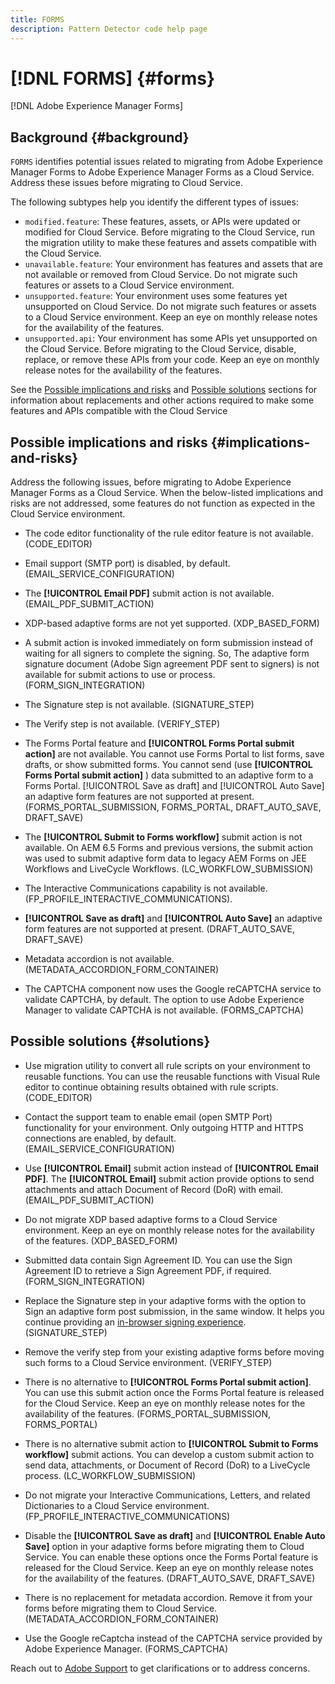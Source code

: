 ```yaml
---
title: FORMS
description: Pattern Detector code help page
---
```


# [!DNL FORMS] {#forms}

[!DNL Adobe Experience Manager Forms]

## Background {#background}

`FORMS` identifies potential issues related to migrating from Adobe Experience Manager Forms to Adobe Experience Manager Forms as a Cloud Service. Address these issues before migrating to Cloud Service.

The following subtypes help you identify the different types of issues:

* `modified.feature`: These features, assets, or APIs were updated or modified for Cloud Service. Before migrating to the Cloud Service, run the migration utility to make these features and assets compatible with the Cloud Service.  
* `unavailable.feature`: Your environment has features and assets that are not available or removed from Cloud Service. Do not migrate such features or assets to a Cloud Service environment.
* `unsupported.feature`: Your environment uses some features yet unsupported on Cloud Service. Do not migrate such features or assets to a Cloud Service environment. Keep an eye on monthly release notes for the availability of the features.
* `unsupported.api`: Your environment has some APIs yet unsupported on the Cloud Service. Before migrating to the Cloud Service, disable, replace, or remove these APIs from your code. Keep an eye on monthly release notes for the availability of the features.

See the [Possible implications and risks](#implications-and-risks) and [Possible solutions](#solutions) sections for information about replacements and other actions required to make some features and APIs compatible with the Cloud Service

## Possible implications and risks {#implications-and-risks}

Address the following issues, before migrating to Adobe Experience Manager Forms as a Cloud Service. When the below-listed implications and risks are not addressed, some features do not function as expected in the Cloud Service environment.

* The code editor functionality of the rule editor feature is not available. (CODE_EDITOR)

* Email support (SMTP port) is disabled, by default. (EMAIL_SERVICE_CONFIGURATION)

* The **[!UICONTROL Email PDF]** submit action is not available.(EMAIL_PDF_SUBMIT_ACTION)

* XDP-based adaptive forms are not yet supported. (XDP_BASED_FORM)

* A submit action is invoked immediately on form submission instead of waiting for all signers to complete the signing. So, The adaptive form signature document (Adobe Sign agreement PDF sent to signers) is not available for submit actions to use or process. (FORM_SIGN_INTEGRATION)  

* The Signature step is not available. (SIGNATURE_STEP)

* The Verify step is not available. (VERIFY_STEP)

* The Forms Portal feature and **[!UICONTROL Forms Portal submit action]** are not available. You cannot use Forms Portal to list forms, save drafts, or show submitted forms. You cannot send (use **[!UICONTROL Forms Portal submit action]** ) data submitted to an adaptive form to a Forms Portal. [!UICONTROL Save as draft] and [!UICONTROL Auto Save] an adaptive form features are not supported at present. (FORMS_PORTAL_SUBMISSION, FORMS_PORTAL, DRAFT_AUTO_SAVE, DRAFT_SAVE)

* The **[!UICONTROL Submit to Forms workflow]** submit action is not available. On AEM 6.5 Forms and previous versions, the submit action was used to submit adaptive form data to legacy AEM Forms on JEE Workflows and LiveCycle Workflows. (LC_WORKFLOW_SUBMISSION)

* The Interactive Communications capability is not available.  (FP_PROFILE_INTERACTIVE_COMMUNICATIONS).

* **[!UICONTROL Save as draft]** and **[!UICONTROL Auto Save]** an adaptive form features are not supported at present. (DRAFT_AUTO_SAVE, DRAFT_SAVE)

* Metadata accordion is not available. (METADATA_ACCORDION_FORM_CONTAINER)

* The CAPTCHA component now uses the Google reCAPTCHA service to validate CAPTCHA, by default. The option to use Adobe Experience Manager to validate CAPTCHA is not available. (FORMS_CAPTCHA)

## Possible solutions {#solutions}

* Use migration utility to convert all rule scripts on your environment to reusable functions. You can use the reusable functions with Visual Rule editor to continue obtaining results obtained with rule scripts. (CODE_EDITOR)

* Contact the support team to enable email (open SMTP Port) functionality for your environment. Only outgoing HTTP and HTTPS connections are enabled, by default. (EMAIL_SERVICE_CONFIGURATION)

* Use **[!UICONTROL Email]** submit action instead of **[!UICONTROL Email PDF]**. The **[!UICONTROL Email]** submit action provide options to send attachments and attach Document of Record (DoR) with email. (EMAIL_PDF_SUBMIT_ACTION)

* Do not migrate XDP based adaptive forms to a Cloud Service environment. Keep an eye on monthly release notes for the availability of the features. (XDP_BASED_FORM)

* Submitted data contain Sign Agreement ID. You can use the Sign Agreement ID to retrieve a Sign Agreement PDF, if required.  (FORM_SIGN_INTEGRATION)

* Replace the Signature step in your adaptive forms with the option to Sign an adaptive form post submission, in the same window. It helps you continue providing an [in-browser signing experience](https://medium.com/adobetech/using-adobe-sign-to-e-sign-an-adaptive-form-heres-the-best-way-to-do-it-dc3e15f9b684). (SIGNATURE_STEP)

* Remove the verify step from your existing adaptive forms before moving such forms to a Cloud Service environment. (VERIFY_STEP)

* There is no alternative to **[!UICONTROL Forms Portal submit action]**. You can use this submit action once the Forms Portal feature is released for the Cloud Service. Keep an eye on monthly release notes for the availability of the features. (FORMS_PORTAL_SUBMISSION, FORMS_PORTAL)

* There is no alternative submit action to **[!UICONTROL Submit to Forms workflow]** submit actions. You can develop a custom submit action to send data, attachments, or Document of Record (DoR) to a LiveCycle process. (LC_WORKFLOW_SUBMISSION)

* Do not migrate your Interactive Communications, Letters, and related Dictionaries to a Cloud Service environment. (FP_PROFILE_INTERACTIVE_COMMUNICATIONS)

* Disable the **[!UICONTROL Save as draft]** and **[!UICONTROL Enable Auto Save]** option in your adaptive forms before migrating them to Cloud Service. You can enable these options once the Forms Portal feature is released for the Cloud Service. Keep an eye on monthly release notes for the availability of the features. (DRAFT_AUTO_SAVE, DRAFT_SAVE)

* There is no replacement for metadata accordion. Remove it from your forms before migrating them to Cloud Service.(METADATA_ACCORDION_FORM_CONTAINER)

* Use the Google reCaptcha instead of the CAPTCHA service provided by Adobe Experience Manager. (FORMS_CAPTCHA)

Reach out to [Adobe Support](https://helpx.adobe.com/enterprise/using/support-for-experience-cloud.html) to get clarifications or to address concerns.
